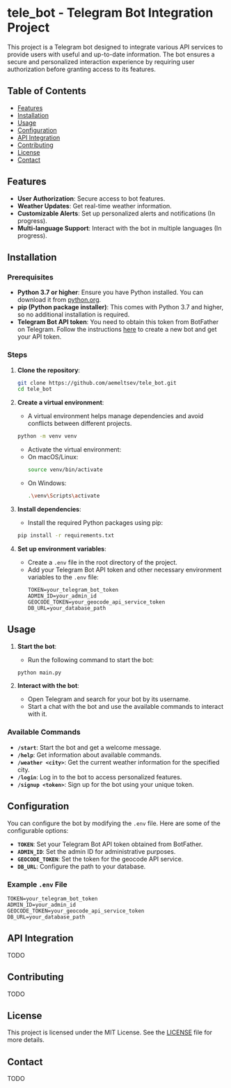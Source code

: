 # tele_bot - Telegram Bot Integration Project

This project is a Telegram bot designed to integrate various API services to provide users with useful and up-to-date information. The bot ensures a secure and personalized interaction experience by requiring user authorization before granting access to its features.

## Table of Contents

- [Features](#features)
- [Installation](#installation)
- [Usage](#usage)
- [Configuration](#configuration)
- [API Integration](#api-integration)
- [Contributing](#contributing)
- [License](#license)
- [Contact](#contact)

## Features

- **User Authorization**: Secure access to bot features.
- **Weather Updates**: Get real-time weather information.
- **Customizable Alerts**: Set up personalized alerts and notifications (In progress).
- **Multi-language Support**: Interact with the bot in multiple languages (In progress).

## Installation

### Prerequisites

- **Python 3.7 or higher**: Ensure you have Python installed. You can download it from [python.org](https://www.python.org/downloads/).
- **pip (Python package installer)**: This comes with Python 3.7 and higher, so no additional installation is required.
- **Telegram Bot API token**: You need to obtain this token from BotFather on Telegram. Follow the instructions [here](https://core.telegram.org/bots#botfather) to create a new bot and get your API token.


### Steps

1. **Clone the repository**:
    ```sh
    git clone https://github.com/aemeltsev/tele_bot.git
    cd tele_bot
    ```

2. **Create a virtual environment**:
    - A virtual environment helps manage dependencies and avoid conflicts between different projects.
    ```sh
    python -m venv venv
    ```
    - Activate the virtual environment:
    - On macOS/Linux:
      ```sh
      source venv/bin/activate
      ```
    - On Windows:
      ```sh
      .\venv\Scripts\activate
      ```

3. **Install dependencies**:
    - Install the required Python packages using pip:
    ```sh
    pip install -r requirements.txt
    ```

4. **Set up environment variables**:
    - Create a `.env` file in the root directory of the project.
    - Add your Telegram Bot API token and other necessary environment variables to the `.env` file:
      ```env
      TOKEN=your_telegram_bot_token
      ADMIN_ID=your_admin_id
      GEOCODE_TOKEN=your_geocode_api_service_token
      DB_URL=your_database_path
      ```

## Usage

1. **Start the bot**:
    - Run the following command to start the bot:
    ```sh
    python main.py
    ```

2. **Interact with the bot**:
    - Open Telegram and search for your bot by its username.
    - Start a chat with the bot and use the available commands to interact with it.

### Available Commands

- **`/start`**: Start the bot and get a welcome message.
- **`/help`**: Get information about available commands.
- **`/weather <city>`**: Get the current weather information for the specified city.
- **`/login`**: Log in to the bot to access personalized features.
- **`/signup <token>`**: Sign up for the bot using your unique token.

## Configuration

You can configure the bot by modifying the `.env` file. Here are some of the configurable options:

- **`TOKEN`**: Set your Telegram Bot API token obtained from BotFather.
- **`ADMIN_ID`**: Set the admin ID for administrative purposes.
- **`GEOCODE_TOKEN`**: Set the token for the geocode API service.
- **`DB_URL`**: Configure the path to your database.

### Example `.env` File

```env
TOKEN=your_telegram_bot_token
ADMIN_ID=your_admin_id
GEOCODE_TOKEN=your_geocode_api_service_token
DB_URL=your_database_path
```

## API Integration
TODO

## Contributing
TODO

## License
This project is licensed under the MIT License. See the [LICENSE](LICENSE) file for more details.

## Contact
TODO